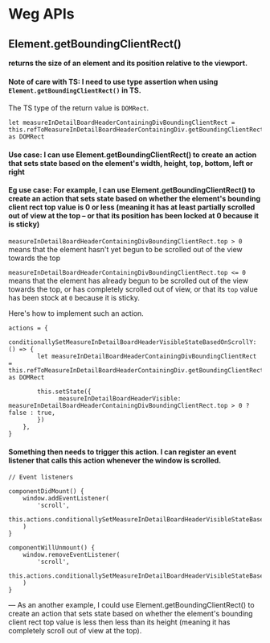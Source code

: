 # Weg APIs

## Element.getBoundingClientRect()

__returns the size of an element and its position relative to the viewport.__

#### Note of care with TS: I need to use type assertion when using `Element.getBoundingClientRect()` in TS.
The TS type of the return value is `DOMRect`.


```
let measureInDetailBoardHeaderContainingDivBoundingClientRect = this.refToMeasureInDetailBoardHeaderContainingDiv.getBoundingClientRect() as DOMRect
```

#### Use case: I can use Element.getBoundingClientRect() to create an action that sets state based on the element's width, height, top, bottom, left or right

#### Eg use case: For example, I can use Element.getBoundingClientRect() to create an action that sets state based on whether the element's bounding client rect top value is 0 or less (meaning it has at least partially scrolled out of view at the top – or that its position has been locked at 0 because it is sticky)

`measureInDetailBoardHeaderContainingDivBoundingClientRect.top > 0` means that the element hasn't yet begun to be scrolled out of the view towards the top

`measureInDetailBoardHeaderContainingDivBoundingClientRect.top <= 0` means that the element has already begun to be scrolled out of the view towards the top, or has completely scrolled out of view, or that its `top` value has been stock at `0` because it is sticky.

Here's how to implement such an action.

```
actions = {
    conditionallySetMeasureInDetailBoardHeaderVisibleStateBasedOnScrollY: () => {
        let measureInDetailBoardHeaderContainingDivBoundingClientRect = this.refToMeasureInDetailBoardHeaderContainingDiv.getBoundingClientRect() as DOMRect

        this.setState({
              measureInDetailBoardHeaderVisible: measureInDetailBoardHeaderContainingDivBoundingClientRect.top > 0 ? false : true,
        })
    },
}

```

#### Something then needs to trigger this action. I can register an event listener that calls this action whenever the window is scrolled.

```
// Event listeners

componentDidMount() {
    window.addEventListener(
        'scroll',
        this.actions.conditionallySetMeasureInDetailBoardHeaderVisibleStateBasedOnScrollY
    )
}

componentWillUnmount() {
    window.removeEventListener(
        'scroll',
        this.actions.conditionallySetMeasureInDetailBoardHeaderVisibleStateBasedOnScrollY
    )
}
```


–– As an another example, I could use Element.getBoundingClientRect() to create an action that sets state based on whether the element's bounding client rect top value is less then less than its height (meaning it has completely scroll out of view at the top).

